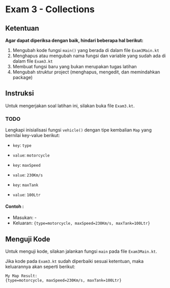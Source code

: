 # Exam 3 - Collections

## Ketentuan

**Agar dapat diperiksa dengan baik, hindari beberapa hal berikut:**

1. Mengubah kode fungsi `main()` yang berada di dalam file `Exam3Main.kt`
2. Menghapus atau mengubah nama fungsi dan variable yang sudah ada di dalam file `Exam3.kt`
3. Membuat fungsi baru yang bukan merupakan tugas latihan
4. Mengubah struktur project (menghapus, mengedit, dan memindahkan package)

## Instruksi

Untuk mengerjakan soal latihan ini, silakan buka file `Exam3.kt`.

### TODO

Lengkapi inisialisasi fungsi `vehicle()` dengan tipe kembalian `Map` yang bernilai key-value berikut:

- `key`: `type`
- `value`: `motorcycle`


- `key`: `maxSpeed`
- `value`: `230Km/s`


- `key`: `maxTank`
- `value`: `100Ltr`

#### Contoh :

- Masukan: -
- Keluaran: `{type=motorcycle, maxSpeed=230Km/s, maxTank=100Ltr}`

## Menguji Kode

Untuk menguji kode, silakan jalankan fungsi `main` pada file `Exam3Main.kt`.

Jika kode pada `Exam3.kt` sudah diperbaiki sesuai ketentuan, maka keluarannya akan seperti berikut:

```
My Map Result:
{type=motorcycle, maxSpeed=230Km/s, maxTank=100Ltr}
```